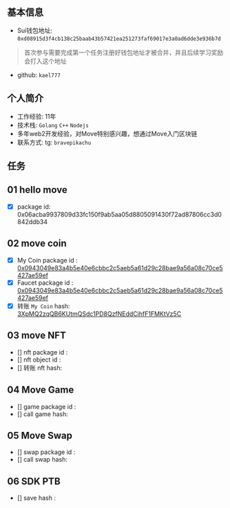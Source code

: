 ## 基本信息
- Sui钱包地址: `0xd08915d3f4cb138c25baab43b57421ea251273faf69017e3a0ad6dde3e936b7d`
> 首次参与需要完成第一个任务注册好钱包地址才被合并，并且后续学习奖励会打入这个地址
- github: `kael777`

## 个人简介
- 工作经验: 11年
- 技术栈: `Golang` `C++` `Nodejs`
- 多年web2开发经验，对Move特别感兴趣，想通过Move入门区块链
- 联系方式: tg: `bravepikachu` 

## 任务

##   01 hello move  
- [x] package id: 0x06acba9937809d33fc150f9ab5aa05d8805091430f72ad87806cc3d0842ddb34

##   02 move coin
- [x] My Coin package id : [0x0943049e83a4b5e40e6cbbc2c5aeb5a61d29c28bae9a56a08c70ce5427ae59ef](https://suiscan.xyz/mainnet/object/0x0943049e83a4b5e40e6cbbc2c5aeb5a61d29c28bae9a56a08c70ce5427ae59ef/contracts)
- [x] Faucet package id : [0x0943049e83a4b5e40e6cbbc2c5aeb5a61d29c28bae9a56a08c70ce5427ae59ef](https://suiscan.xyz/mainnet/object/0x0943049e83a4b5e40e6cbbc2c5aeb5a61d29c28bae9a56a08c70ce5427ae59ef/contracts)
- [x] 转账 `My Coin` hash: [3XpMQ2zqQB6KUtmQSdc1PD8QzfNEddCihfF1FMKtVz5C](https://suiscan.xyz/mainnet/tx/3XpMQ2zqQB6KUtmQSdc1PD8QzfNEddCihfF1FMKtVz5C)

##   03 move NFT
- [] nft package id :
- [] nft object id : 
- [] 转账 nft  hash:

##   04 Move Game
- [] game package id :
- [] call game hash:

##   05 Move Swap
- [] swap package id :
- [] call swap hash:

##   06 SDK PTB
- [] save hash :
